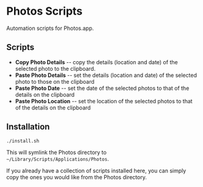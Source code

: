 # Photos Scripts

Automation scripts for Photos.app.

## Scripts

- **Copy Photo Details** -- copy the details (location and date) of the selected photo to the clipboard.
- **Paste Photo Details** -- set the details (location and date) of the selected photo to those on the clipboard
- **Paste Photo Date** -- set the date of the selected photos to that of the details on the clipboard
- **Paste Photo Location** -- set the location of the selected photos to that of the details on the clipboard

## Installation

```bash
./install.sh
```

This will symlink the Photos directory to `~/Library/Scripts/Applications/Photos`.

If you already have a collection of scripts installed here, you can simply copy the ones you would like from the Photos directory.
